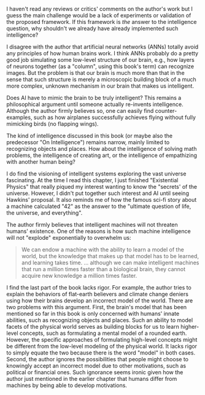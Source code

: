 <!-- 2023-a-thousand-brains -->

I haven't read any reviews or critics' comments on the author's work but I guess the main challenge would be a lack of experiments or validation of the proposed framework. If this framework is *the* answer to the intelligence question, why shouldn't we already have already implemented such intelligence?

I disagree with the author that artificial neural networks (ANNs) totally avoid any principles of how human brains work. I think ANNs probably do a pretty good job simulating some low-level structure of our brain, e.g., how layers of neurons together (as a "column", using this book's term) can recognize images. But the problem is that our brain is much more than that in the sense that such structure is merely a microscopic building block of a much more complex, unknown mechanism in our brain that makes us intelligent.

Does AI have to mimic the brain to be truly intelligent? This remains a philosophical argument until someone actually re-invents intelligence. Although the author firmly believes so, one can easily find counter-examples, such as how airplanes successfully achieves flying without fully mimicking birds (no flapping wings).

The kind of intelligence discussed in this book (or maybe also the predecessor "On Intelligence") remains narrow, mainly limited to recognizing objects and places. How about the intelligence of solving math problems, the intelligence of creating art, or the intelligence of empathizing with another human being?

I do find the visioning of intelligent systems exploring the vast universe fascinating. At the time I read this chapter, I just finished "Existential Physics" that really piqued my interest wanting to know the "secrets' of the universe. However, I didn't put together such interest and AI until seeing Hawkins' proposal. It also reminds me of how the famous sci-fi story about a machine calculated "42" as the answer to the "ultimate question of life, the universe, and everything".

The author firmly believes that intelligent machines will not threaten humans' existence. One of the reasons is how such machine intelligence will not "explode" exponentially to overwhelm us:

> We can endow a machine with the ability to learn a model of the world, but the knowledge that makes up that model has to be learned, and learning takes time. ... although we can make intelligent machines that run a million times faster than a biological brain, they cannot acquire new knowledge a million times faster.

I find the last part of the book lacks rigor. For example, the author tries to explain the behaviors of flat-earth believers and climate change deniers using how their brains develop an incorrect model of the world. There are two problems with this argument. First, the brain's model that has been mentioned so far in this book is only concerned with humans' innate abilities, such as recognizing objects and places. Such an ability to model facets of the physical world serves as building blocks for us to learn higher-level concepts, such as formulating a mental model of a rounded earth. However, the specific approaches of formulating high-level concepts might be different from the low-level modeling of the physical world. It lacks rigor to simply equate the two because there is the word "model" in both cases. Second, the author ignores the possibilities that people might choose to knowingly accept an incorrect model due to other motivations, such as political or financial ones. Such ignorance seems ironic given how the author just mentioned in the earlier chapter that humans differ from machines by being able to develop motivations.